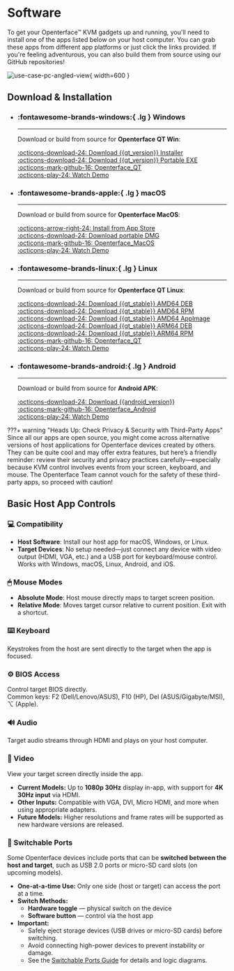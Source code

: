 # Software

To get your Openterface™ KVM gadgets up and running, you'll need to install one of the apps listed below on your host computer. You can grab these apps from different app platforms or just click the links provided. If you're feeling adventurous, you can also build them from source using our GitHub repositories!

![use-case-pc-angled-view](https://assets.openterface.com/images/product/use-case-pc-angled-view.webp){ width=600 }

## Download & Installation

<div class="grid cards" markdown>

-   ### :fontawesome-brands-windows:{ .lg } **Windows**

    ***

    Download or build from source for **Openterface QT Win**:

    [:octicons-download-24: Download {{qt_version}} Installer](https://github.com/TechxArtisanStudio/Openterface_QT/releases/download/{{qt_version}}/openterfaceQT.windows.amd64.installer.exe) <br>
    [:octicons-download-24: Download {{qt_version}} Portable EXE](https://github.com/TechxArtisanStudio/Openterface_QT/releases/download/{{qt_version}}/openterfaceQT-portable.exe) <br>
    [:octicons-mark-github-16: Openterface_QT](https://github.com/TechxArtisanStudio/Openterface_QT) <br>
    [:octicons-play-24: Watch Demo](https://youtu.be/ERzpGtRvP2o?si=e9k402f0nxsD8o2j)

-   ### :fontawesome-brands-apple:{ .lg } **macOS**

    ***

    Download or build from source for **Openterface MacOS**:

    [:octicons-arrow-right-24: Install from App Store](/appstore) <br>
    [:octicons-download-24: Download portable DMG](macos/dmg-installation.md) <br>
    [:octicons-mark-github-16: Openterface_MacOS](https://github.com/TechxArtisanStudio/Openterface_MacOS) <br>
    [:octicons-play-24: Watch Demo](https://youtu.be/m7OpUem0zqY?si=tclfl0Jl77tmE6_e)

-   ### :fontawesome-brands-linux:{ .lg } **Linux**

    ***

    Download or build from source for **Openterface QT Linux**:

    [:octicons-download-24: Download {{qt_stable}} AMD64 DEB](https://github.com/TechxArtisanStudio/Openterface_QT/releases/download/{{qt_stable}}/openterfaceQT.linux.amd64.deb) <br>
    [:octicons-download-24: Download {{qt_stable}} AMD64 RPM](https://github.com/TechxArtisanStudio/Openterface_QT/releases/download/{{qt_stable}}/openterfaceQT.linux.amd64.rpm) <br>
    [:octicons-download-24: Download {{qt_stable}} AMD64 AppImage](https://github.com/TechxArtisanStudio/Openterface_QT/releases/download/{{qt_stable}}/openterfaceQT.linux.amd64.AppImage) <br>
    [:octicons-download-24: Download {{qt_stable}} ARM64 DEB](https://github.com/TechxArtisanStudio/Openterface_QT/releases/download/{{qt_stable}}/openterfaceQT.linux.arm64.deb) <br>
    [:octicons-download-24: Download {{qt_stable}} ARM64 RPM](https://github.com/TechxArtisanStudio/Openterface_QT/releases/download/{{qt_stable}}/openterfaceQT.linux.arm64.rpm) <br>
    [:octicons-mark-github-16: Openterface_QT](https://github.com/TechxArtisanStudio/Openterface_QT) <br>
    [:octicons-play-24: Watch Demo](https://youtu.be/_ScpI6TC0Pk?si=FSg7A2zmST8QbFec)

-   ### :fontawesome-brands-android:{ .lg } **Android**

    ***

    Download or build from source for **Android APK**:

    [:octicons-download-24: Download {{android_version}}](https://github.com/TechxArtisanStudio/Openterface_Android/releases/download/{{android_version}}/OpenterfaceAndroid-release.apk) <br>
    [:octicons-mark-github-16: Openterface_Android](https://github.com/TechxArtisanStudio/Openterface_Android) <br>
    [:octicons-play-24: Watch Demo](https://x.com/TechxArtisan/status/1825460088922071398)

</div>

???+ warning "Heads Up: Check Privacy & Security with Third-Party Apps"
Since all our apps are open source, you might come across alternative versions of host applications for Openterface devices created by others. They can be quite cool and may offer extra features, but here’s a friendly reminder: review their security and privacy practices carefully—especially because KVM control involves events from your screen, keyboard, and mouse. The Openterface Team cannot vouch for the safety of these third-party apps, so proceed with caution!

## Basic Host App Controls

### 💻 Compatibility

-   **Host Software**: Install our host app for macOS, Windows, or Linux.
-   **Target Devices**: No setup needed—just connect any device with video output (HDMI, VGA, etc.) and a USB port for keyboard/mouse control. Works with Windows, macOS, Linux, Android, and iOS.

### 🖱 Mouse Modes

-   **Absolute Mode**: Host mouse directly maps to target screen position.
-   **Relative Mode**: Moves target cursor relative to current position. Exit with a shortcut.

### ⌨️ Keyboard

Keystrokes from the host are sent directly to the target when the app is focused.

### ⚙️ BIOS Access

Control target BIOS directly.  
Common keys: F2 (Dell/Lenovo/ASUS), F10 (HP), Del (ASUS/Gigabyte/MSI), ⌥ (Apple).

### 🔊 Audio

Target audio streams through HDMI and plays on your host computer.

### 🎥 Video

View your target screen directly inside the app.

-   **Current Models:** Up to **1080p 30Hz** display in-app, with support for **4K 30Hz input** via HDMI.
-   **Other Inputs:** Compatible with VGA, DVI, Micro HDMI, and more when using appropriate adapters.
-   **Future Models:** Higher resolutions and frame rates will be supported as new hardware versions are released.

### 🔄 Switchable Ports

Some Openterface devices include ports that can be **switched between the host and target**, such as USB 2.0 ports or micro-SD card slots (on upcoming models).

-   **One-at-a-time Use:** Only one side (host or target) can access the port at a time.
-   **Switch Methods:**
    -   **Hardware toggle** — physical switch on the device
    -   **Software button** — control via the host app
-   **Important:**
    -   Safely eject storage devices (USB drives or micro-SD cards) before switching.
    -   Avoid connecting high-power devices to prevent instability or damage.
    -   See the [Switchable Ports Guide](/usb-switch) for details and logic diagrams.
